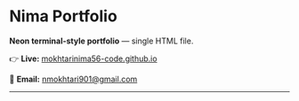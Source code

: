 # Nima Portfolio

**Neon terminal-style portfolio** — single HTML file.

👉 **Live:** [mokhtarinima56-code.github.io](mokhtarinima56-code.github.io)

📧 **Email:** nmokhtari901@gmail.com

---
